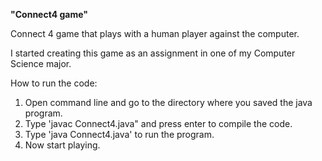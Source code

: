 **"Connect4 game"**

Connect 4 game that plays with a human player against the computer.

I started creating this game as an assignment in one of my Computer Science major.

How to run the code:

1) Open command line and go to the directory where you saved the java program.
2) Type 'javac Connect4.java" and press enter to compile the code.
3) Type 'java Connect4.java' to run the program.
3) Now start playing.
